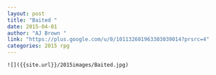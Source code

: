 ```yaml
---
layout: post
title: "Baited "
date: 2015-04-01
author: "AJ Brown "
link: "https://plus.google.com/u/0/101132601963303039014?prsrc=4"
categories: 2015 rpg
---
```

```
![]({{site.url}}/2015images/Baited.jpg)
```

